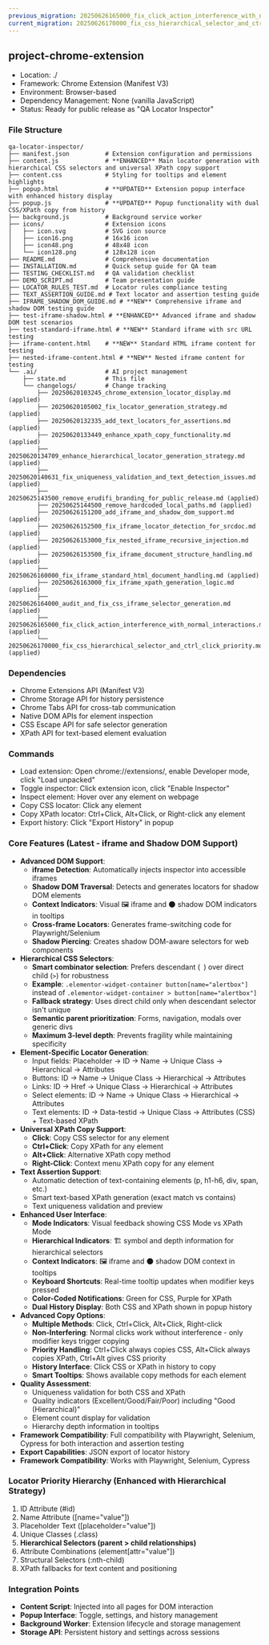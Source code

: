 ```yaml
---
previous_migration: 20250626165000_fix_click_action_interference_with_normal_interactions.md
current_migration: 20250626170000_fix_css_hierarchical_selector_and_ctrl_click_priority.md
---
```


## project-chrome-extension
- Location: ./
- Framework: Chrome Extension (Manifest V3)
- Environment: Browser-based
- Dependency Management: None (vanilla JavaScript)
- Status: Ready for public release as "QA Locator Inspector"

### File Structure
```
qa-locator-inspector/
├── manifest.json          # Extension configuration and permissions
├── content.js             # **ENHANCED** Main locator generation with hierarchical CSS selectors and universal XPath copy support
├── content.css            # Styling for tooltips and element highlights
├── popup.html             # **UPDATED** Extension popup interface with enhanced history display
├── popup.js               # **UPDATED** Popup functionality with dual CSS/XPath copy from history
├── background.js          # Background service worker
├── icons/                 # Extension icons
│   ├── icon.svg           # SVG icon source
│   ├── icon16.png         # 16x16 icon
│   ├── icon48.png         # 48x48 icon
│   └── icon128.png        # 128x128 icon
├── README.md              # Comprehensive documentation
├── INSTALLATION.md        # Quick setup guide for QA team
├── TESTING_CHECKLIST.md   # QA validation checklist
├── DEMO_SCRIPT.md         # Team presentation guide
├── LOCATOR_RULES_TEST.md  # Locator rules compliance testing
├── TEXT_ASSERTION_GUIDE.md # Text locator and assertion testing guide
├── IFRAME_SHADOW_DOM_GUIDE.md # **NEW** Comprehensive iframe and shadow DOM testing guide
├── test-iframe-shadow.html # **ENHANCED** Advanced iframe and shadow DOM test scenarios
├── test-standard-iframe.html # **NEW** Standard iframe with src URL testing
├── iframe-content.html    # **NEW** Standard HTML iframe content for testing
├── nested-iframe-content.html # **NEW** Nested iframe content for testing
└── .ai/                   # AI project management
    ├── state.md           # This file
    └── changelogs/        # Change tracking
        ├── 20250620103245_chrome_extension_locator_display.md (applied)
        ├── 20250620105002_fix_locator_generation_strategy.md (applied)
        ├── 20250620132335_add_text_locators_for_assertions.md (applied)
        ├── 20250620133449_enhance_xpath_copy_functionality.md (applied)
        ├── 20250620134709_enhance_hierarchical_locator_generation_strategy.md (applied)
        ├── 20250620140631_fix_uniqueness_validation_and_text_detection_issues.md (applied)
        ├── 20250625143500_remove_erudifi_branding_for_public_release.md (applied)
        ├── 20250625144500_remove_hardcoded_local_paths.md (applied)
        ├── 20250626151200_add_iframe_and_shadow_dom_support.md (applied)
        ├── 20250626152500_fix_iframe_locator_detection_for_srcdoc.md (applied)
        ├── 20250626153000_fix_nested_iframe_recursive_injection.md (applied)
        ├── 20250626153500_fix_iframe_document_structure_handling.md (applied)
        ├── 20250626160000_fix_iframe_standard_html_document_handling.md (applied)
        ├── 20250626163000_fix_iframe_xpath_generation_logic.md (applied)
        ├── 20250626164000_audit_and_fix_css_iframe_selector_generation.md (applied)
        ├── 20250626165000_fix_click_action_interference_with_normal_interactions.md (applied)
        └── 20250626170000_fix_css_hierarchical_selector_and_ctrl_click_priority.md (applied)
```

### Dependencies
- Chrome Extensions API (Manifest V3)
- Chrome Storage API for history persistence
- Chrome Tabs API for cross-tab communication
- Native DOM APIs for element inspection
- CSS Escape API for safe selector generation
- XPath API for text-based element evaluation

### Commands
- Load extension: Open chrome://extensions/, enable Developer mode, click "Load unpacked"
- Toggle inspector: Click extension icon, click "Enable Inspector"
- Inspect element: Hover over any element on webpage
- Copy CSS locator: Click any element
- Copy XPath locator: Ctrl+Click, Alt+Click, or Right-click any element
- Export history: Click "Export History" in popup

### Core Features (Latest - iframe and Shadow DOM Support)
- **Advanced DOM Support**:
  - **iframe Detection**: Automatically injects inspector into accessible iframes
  - **Shadow DOM Traversal**: Detects and generates locators for shadow DOM elements
  - **Context Indicators**: Visual 🖼️ iframe and 🌑 shadow DOM indicators in tooltips
  - **Cross-frame Locators**: Generates frame-switching code for Playwright/Selenium
  - **Shadow Piercing**: Creates shadow DOM-aware selectors for web components
- **Hierarchical CSS Selectors**: 
  - **Smart combinator selection**: Prefers descendant (` `) over direct child (`>`) for robustness
  - **Example**: `.elementor-widget-container button[name="alertbox"]` instead of `.elementor-widget-container > button[name="alertbox"]`
  - **Fallback strategy**: Uses direct child only when descendant selector isn't unique
  - **Semantic parent prioritization**: Forms, navigation, modals over generic divs
  - **Maximum 3-level depth**: Prevents fragility while maintaining specificity
- **Element-Specific Locator Generation**: 
  - Input fields: Placeholder → ID → Name → Unique Class → Hierarchical → Attributes
  - Buttons: ID → Name → Unique Class → Hierarchical → Attributes
  - Links: ID → Href → Unique Class → Hierarchical → Attributes
  - Select elements: ID → Name → Unique Class → Hierarchical → Attributes
  - Text elements: ID → Data-testid → Unique Class → Attributes (CSS) + Text-based XPath
- **Universal XPath Copy Support**: 
  - **Click**: Copy CSS selector for any element
  - **Ctrl+Click**: Copy XPath for any element
  - **Alt+Click**: Alternative XPath copy method
  - **Right-Click**: Context menu XPath copy for any element
- **Text Assertion Support**: 
  - Automatic detection of text-containing elements (p, h1-h6, div, span, etc.)
  - Smart text-based XPath generation (exact match vs contains)
  - Text uniqueness validation and preview
- **Enhanced User Interface**:
  - **Mode Indicators**: Visual feedback showing CSS Mode vs XPath Mode
  - **Hierarchical Indicators**: 🏗️ symbol and depth information for hierarchical selectors
  - **Context Indicators**: 🖼️ iframe and 🌑 shadow DOM context in tooltips
  - **Keyboard Shortcuts**: Real-time tooltip updates when modifier keys pressed
  - **Color-Coded Notifications**: Green for CSS, Purple for XPath
  - **Dual History Display**: Both CSS and XPath shown in popup history
- **Advanced Copy Options**:
  - **Multiple Methods**: Click, Ctrl+Click, Alt+Click, Right-click
  - **Non-Interfering**: Normal clicks work without interference - only modifier keys trigger copying
  - **Priority Handling**: Ctrl+Click always copies CSS, Alt+Click always copies XPath, Ctrl+Alt gives CSS priority
  - **History Interface**: Click CSS or XPath in history to copy
  - **Smart Tooltips**: Shows available copy methods for each element
- **Quality Assessment**: 
  - Uniqueness validation for both CSS and XPath
  - Quality indicators (Excellent/Good/Fair/Poor) including "Good (Hierarchical)"
  - Element count display for validation
  - Hierarchy depth information in tooltips
- **Framework Compatibility**: Full compatibility with Playwright, Selenium, Cypress for both interaction and assertion testing
- **Export Capabilities**: JSON export of locator history
- **Framework Compatibility**: Works with Playwright, Selenium, Cypress

### Locator Priority Hierarchy (Enhanced with Hierarchical Strategy)
1. ID Attribute (#id)
2. Name Attribute ([name="value"])
3. Placeholder Text ([placeholder="value"])
4. Unique Classes (.class)
5. **Hierarchical Selectors (parent > child relationships)**
6. Attribute Combinations (element[attr="value"])
7. Structural Selectors (:nth-child)
8. XPath fallbacks for text content and positioning

### Integration Points
- **Content Script**: Injected into all pages for DOM interaction
- **Popup Interface**: Toggle, settings, and history management
- **Background Worker**: Extension lifecycle and storage management
- **Storage API**: Persistent history and settings across sessions
